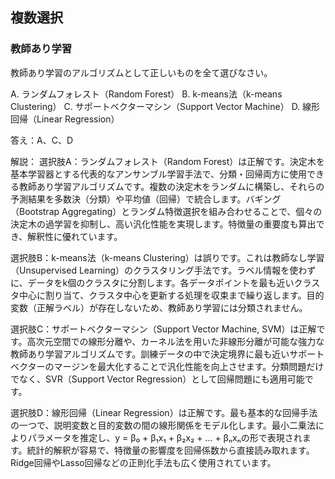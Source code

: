 ## 複数選択
### 教師あり学習
教師あり学習のアルゴリズムとして正しいものを全て選びなさい。

A. ランダムフォレスト（Random Forest）
B. k-means法（k-means Clustering）
C. サポートベクターマシン（Support Vector Machine）
D. 線形回帰（Linear Regression）

答え：A、C、D

解説：
選択肢A：ランダムフォレスト（Random Forest）は正解です。決定木を基本学習器とする代表的なアンサンブル学習手法で、分類・回帰両方に使用できる教師あり学習アルゴリズムです。複数の決定木をランダムに構築し、それらの予測結果を多数決（分類）や平均値（回帰）で統合します。バギング（Bootstrap Aggregating）とランダム特徴選択を組み合わせることで、個々の決定木の過学習を抑制し、高い汎化性能を実現します。特徴量の重要度も算出でき、解釈性に優れています。

選択肢B：k-means法（k-means Clustering）は誤りです。これは教師なし学習（Unsupervised Learning）のクラスタリング手法です。ラベル情報を使わずに、データをk個のクラスタに分割します。各データポイントを最も近いクラスタ中心に割り当て、クラスタ中心を更新する処理を収束まで繰り返します。目的変数（正解ラベル）が存在しないため、教師あり学習には分類されません。

選択肢C：サポートベクターマシン（Support Vector Machine, SVM）は正解です。高次元空間での線形分離や、カーネル法を用いた非線形分離が可能な強力な教師あり学習アルゴリズムです。訓練データの中で決定境界に最も近いサポートベクターのマージンを最大化することで汎化性能を向上させます。分類問題だけでなく、SVR（Support Vector Regression）として回帰問題にも適用可能です。

選択肢D：線形回帰（Linear Regression）は正解です。最も基本的な回帰手法の一つで、説明変数と目的変数の間の線形関係をモデル化します。最小二乗法によりパラメータを推定し、y = β₀ + β₁x₁ + β₂x₂ + ... + βₙxₙの形で表現されます。統計的解釈が容易で、特徴量の影響度を回帰係数から直接読み取れます。Ridge回帰やLasso回帰などの正則化手法も広く使用されています。 
